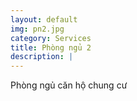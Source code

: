 ```yaml
---
layout: default
img: pn2.jpg
category: Services
title: Phòng ngủ 2
description: |
---
```

  Phòng ngủ căn hộ chung cư
